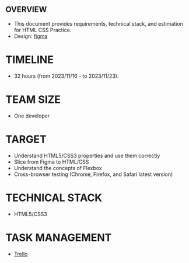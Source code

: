 ## OVERVIEW

* This document provides requirements, technical stack, and estimation for HTML CSS Practice.
* Design: [figma](https://www.figma.com/file/EKwr6Bv1LsXdmDeo4FJMjo/Ride-sharing-web-ui---bootstrap-guide-lines-(Community)?type=design&node-id=36%3A54643&mode=design&t=pexqcgU7063mTSxG-1)

# TIMELINE

* 32 hours  (from 2023/11/16 - to 2023/11/23).

# TEAM SIZE

* One developer

# TARGET

* Understand HTML5/CSS3 properties and use them correctly
* Slice from Figma to HTML/CSS
* Understand the concepts of Flexbox
* Cross-browser testing (Chrome, Firefox, and Safari latest version)

# TECHNICAL STACK

* HTML5/CSS3

# TASK MANAGEMENT

* [Trello](https://trello.com/b/u86xROVi/tiennguyen-internship-html-css)
